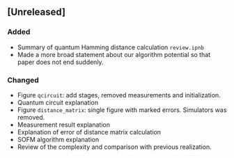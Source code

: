 ## [Unreleased]

### Added
- Summary of quantum Hamming distance calculation `review.ipnb`	 
- Made a more broad statement about our algorithm potential so that paper does not end suddenly.

### Changed
- Figure `qcircuit`: add stages, removed measurements and initialization.
- Quantum circuit explanation
- Figure `distance_matrix`: single figure with marked errors. Simulators was removed.
- Measurement result explanation
- Explanation of error of distance matrix calculation
- SOFM algorithm explanation
- Review of the complexity and comparison with previous realization. 
